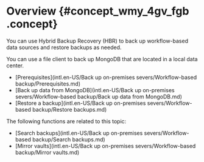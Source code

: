 # Overview {#concept_wmy_4gv_fgb .concept}

You can use Hybrid Backup Recovery \(HBR\) to back up workflow-based data sources and restore backups as needed.

You can use a file client to back up MongoDB that are located in a local data center.

-   [Prerequisites](intl.en-US/Back up on-premises severs/Workflow-based backup/Prerequisites.md)
-   [Back up data from MongoDB](intl.en-US/Back up on-premises severs/Workflow-based backup/Back up data from MongoDB.md)
-   [Restore a backup](intl.en-US/Back up on-premises severs/Workflow-based backup/Restore backups.md)

The following functions are related to this topic:

-   [Search backups](intl.en-US/Back up on-premises severs/Workflow-based backup/Search backups.md)
-   [Mirror vaults](intl.en-US/Back up on-premises severs/Workflow-based backup/Mirror vaults.md)

